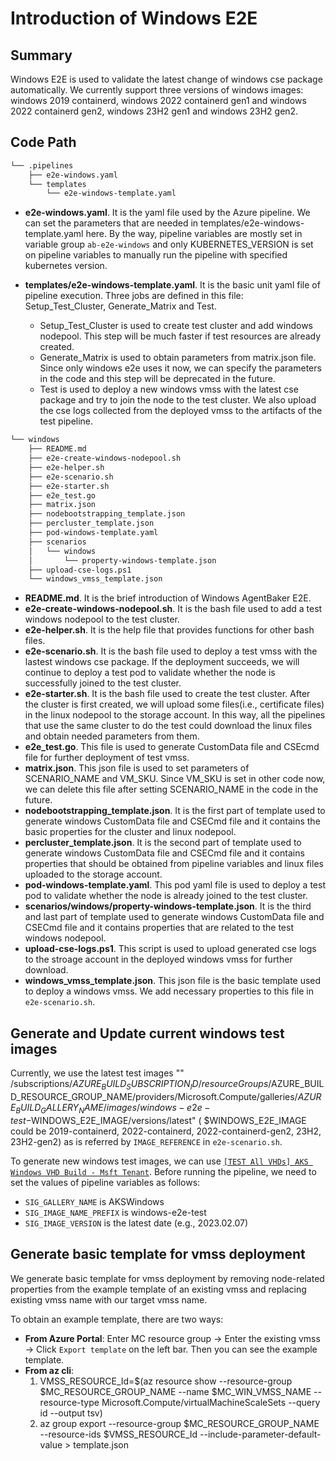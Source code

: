 # Introduction of Windows E2E

## Summary

Windows E2E is used to validate the latest change of windows cse package automatically. We currently support three
versions of windows images: windows 2019 containerd, windows 2022 containerd gen1 and windows 2022 containerd gen2,
windows 23H2 gen1 and windows 23H2 gen2.

## Code Path

```bash
└── .pipelines
    ├── e2e-windows.yaml
    └── templates
        └── e2e-windows-template.yaml
```

- **e2e-windows.yaml**. It is the yaml file used by the Azure pipeline. We can set the parameters that are needed in
  templates/e2e-windows-template.yaml here. By the way, pipeline variables are mostly set in variable
  group `ab-e2e-windows` and only KUBERNETES_VERSION is set on pipeline variables to manually run the pipeline with
  specified kubernetes version.

- **templates/e2e-windows-template.yaml**. It is the basic unit yaml file of pipeline execution. Three jobs are defined
  in this file: Setup_Test_Cluster, Generate_Matrix and Test.
    - Setup_Test_Cluster is used to create test cluster and add windows nodepool. This step will be much faster if test
      resources are already created.
    - Generate_Matrix is used to obtain parameters from matrix.json file. Since only windows e2e uses it now, we can
      specify the parameters in the code and this step will be deprecated in the future.
    - Test is used to deploy a new windows vmss with the latest cse package and try to join the node to the test
      cluster. We also upload the cse logs collected from the deployed vmss to the artifacts of the test pipeline.

```bash
└── windows
    ├── README.md
    ├── e2e-create-windows-nodepool.sh
    ├── e2e-helper.sh
    ├── e2e-scenario.sh
    ├── e2e-starter.sh
    ├── e2e_test.go
    ├── matrix.json
    ├── nodebootstrapping_template.json
    ├── percluster_template.json
    ├── pod-windows-template.yaml
    ├── scenarios
    │   └── windows
    │       └── property-windows-template.json
    ├── upload-cse-logs.ps1
    └── windows_vmss_template.json
```

- **README.md**. It is the brief introduction of Windows AgentBaker E2E.
- **e2e-create-windows-nodepool.sh**. It is the bash file used to add a test windows nodepool to the test cluster.
- **e2e-helper.sh**. It is the help file that provides functions for other bash files.
- **e2e-scenario.sh**. It is the bash file used to deploy a test vmss with the lastest windows cse package. If the
  deployment succeeds, we will continue to deploy a test pod to validate whether the node is successfully joined to the
  test cluster.
- **e2e-starter.sh**. It is the bash file used to create the test cluster. After the cluster is first created, we will
  upload some files(i.e., certificate files) in the linux nodepool to the storage account. In this way, all the
  pipelines that use the same cluster to do the test could download the linux files and obtain needed parameters from
  them.
- **e2e_test.go**. This file is used to generate CustomData file and CSEcmd file for further deployment of test vmss.
- **matrix.json**. This json file is used to set parameters of SCENARIO_NAME and VM_SKU. Since VM_SKU is set in other
  code now, we can delete this file after setting SCENARIO_NAME in the code in the future.
- **nodebootstrapping_template.json**. It is the first part of template used to generate windows CustomData file and
  CSECmd file and it contains the basic properties for the cluster and linux nodepool.
- **percluster_template.json**. It is the second part of template used to generate windows CustomData file and CSECmd
  file and it contains properties that should be obtained from pipeline variables and linux files uploaded to the
  storage account.
- **pod-windows-template.yaml**. This pod yaml file is used to deploy a test pod to validate whether the node is already
  joined to the test cluster.
- **scenarios/windows/property-windows-template.json**. It is the third and last part of template used to generate
  windows CustomData file and CSECmd file and it contains properties that are related to the test windows nodepool.
- **upload-cse-logs.ps1**. This script is used to upload generated cse logs to the stroage account in the deployed
  windows vmss for further download.
- **windows_vmss_template.json**. This json file is the basic template used to deploy a windows vmss. We add necessary
  properties to this file in `e2e-scenario.sh`.

## Generate and Update current windows test images

Currently, we use the latest test images ""
/subscriptions/$AZURE_BUILD_SUBSCRIPTION_ID/resourceGroups/$AZURE_BUILD_RESOURCE_GROUP_NAME/providers/Microsoft.Compute/galleries/$AZURE_BUILD_GALLERY_NAME/images/windows-e2e-test-$WINDOWS_E2E_IMAGE/versions/latest" (
$WINDOWS_E2E_IMAGE could be 2019-containerd, 2022-containerd, 2022-containerd-gen2, 23H2, 23H2-gen2) as is referred
by `IMAGE_REFERENCE` in `e2e-scenario.sh`.

To generate new windows test images, we can
use [`[TEST All VHDs] AKS Windows VHD Build - Msft Tenant`](https://msazure.visualstudio.com/CloudNativeCompute/_build?definitionId=210712&_a=summary).
Before running the pipeline, we need to set the values of pipeline variables as follows:

- `SIG_GALLERY_NAME` is AKSWindows
- `SIG_IMAGE_NAME_PREFIX` is windows-e2e-test
- `SIG_IMAGE_VERSION` is the latest date (e.g., 2023.02.07)

## Generate basic template for vmss deployment

We generate basic template for vmss deployment by removing node-related properties from the example template of an
existing vmss and replacing existing vmss name with our target vmss name.

To obtain an example template, there are two ways:

- **From Azure Portal**:
  Enter MC resource group -> Enter the existing vmss -> Click `Export template` on the left bar. Then you can see the
  example template.
- **From az cli**:
    1. VMSS_RESOURCE_Id=$(az resource show --resource-group $MC_RESOURCE_GROUP_NAME --name $MC_WIN_VMSS_NAME
       --resource-type Microsoft.Compute/virtualMachineScaleSets --query id --output tsv)
    1. az group export --resource-group $MC_RESOURCE_GROUP_NAME --resource-ids $VMSS_RESOURCE_Id
       --include-parameter-default-value > template.json